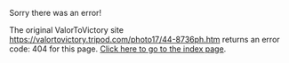 

Sorry there was an error!

The original ValorToVictory site https://valortovictory.tripod.com/photo17/44-8736ph.htm returns an error code: 404 for this page. [Click here to go to the index page](../index.md).